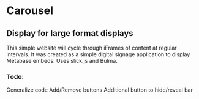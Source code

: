 # Carousel

## Display for large format displays
This simple website will cycle through iFrames of content at regular intervals. It was created as a simple digital signage application to display Metabase embeds. Uses slick.js and Bulma.

### Todo: 
Generalize code
Add/Remove buttons
Additional button to hide/reveal bar
